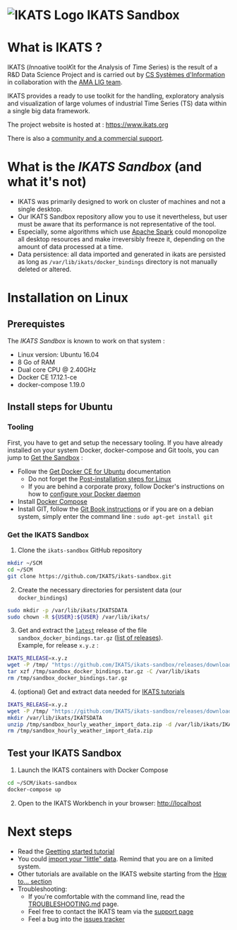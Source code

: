 ![IKATS Logo](https://ikats.github.io/img/Logo-ikats-icon.png) IKATS Sandbox
=====================

# What is IKATS ?

  IKATS (*I*nnoative tool*K*it for the *A*nalysis of *T*ime *S*eries) is the result of a R&D Data Science Project and is carried out by [CS Systèmes d'Information](http://www.c-s.fr) in collaboration with the [AMA LIG team](http://ama.liglab.fr/).

  IKATS provides a ready to use toolkit for the handling, exploratory analysis and visualization of large volumes of industrial Time Series (TS) data within a single big data framework.

  The project website is hosted at : https://www.ikats.org

  There is also a [community and a commercial support](https://ikats.org/support.html).

# What is the *IKATS Sandbox* (and what it's not)

  * IKATS was primarily designed to work on cluster of machines and not a single desktop.
  * Our IKATS Sandbox repository allow you to use it nevertheless, but user must be aware that its performance is not representative of the tool.
  * Especially, some algorithms which use [Apache Spark](https://spark.apache.org/) could monopolize all desktop resources and make irreversibly freeze it, depending on the amount of data processed at a time.
  * Data persistence: all data imported and generated in ikats are persisted as long as `/var/lib/ikats/docker_bindings` directory is not manually deleted or altered.

# Installation on Linux

## Prerequistes

The *IKATS Sandbox* is known to work on that system :
* Linux version: Ubuntu 16.04
* 8 Go of RAM
* Dual core CPU @ 2.40GHz
* Docker CE 17.12.1-ce
* docker-compose 1.19.0

## Install steps for Ubuntu

### Tooling

First, you have to get and setup the necessary tooling. If you have already installed on your system Docker, docker-compose and Git tools, you can jump to [Get the Sandbox](#get-the-ikats-sandbox) :

* Follow the [Get Docker CE for Ubuntu](https://docs.docker.com/install/linux/docker-ce/ubuntu/) documentation
  * Do not forget the [Post-installation steps for Linux](https://docs.docker.com/install/linux/linux-postinstall/)
  * If you are behind a corporate proxy, follow Docker's instructions on how to [configure your Docker daemon](https://docs.docker.com/config/daemon/systemd/#httphttps-proxy])
* Install [Docker Compose](https://docs.docker.com/compose/install/)
* Install GIT, follow the [Git Book instructions](https://git-scm.com/book/en/v2/Getting-Started-Installing-Git) or if you are on a debian system, simply enter the command line : `sudo apt-get install git`

### Get the IKATS Sandbox

1. Clone the `ikats-sandbox` GitHub repository
  ```bash
  mkdir ~/SCM
  cd ~/SCM
  git clone https://github.com/IKATS/ikats-sandbox.git
  ```
2. Create the necessary directories for persistent data (our `docker_bindings`)
  ```bash
  sudo mkdir -p /var/lib/ikats/IKATSDATA
  sudo chown -R ${USER}:${USER} /var/lib/ikats/
  ```
3. Get and extract the [`latest`](https://github.com/IKATS/ikats-sandbox/releases/latest) release of the file `sandbox_docker_bindings.tar.gz` ([list of releases](https://github.com/IKATS/ikats-sandbox/releases)).  
  Example, for release `x.y.z` :
  ```bash
  IKATS_RELEASE=x.y.z
  wget -P /tmp/ "https://github.com/IKATS/ikats-sandbox/releases/download/${IKATS_RELEASE}/sandbox_docker_bindings.tar.gz"
  tar xzf /tmp/sandbox_docker_bindings.tar.gz -C /var/lib/ikats
  rm /tmp/sandbox_docker_bindings.tar.gz
  ```
4. (optional) Get and extract data needed for [IKATS tutorials](https://ikats.org/tutorials.html)
  ```bash
  IKATS_RELEASE=x.y.z
  wget -P /tmp/ "https://github.com/IKATS/ikats-sandbox/releases/download/${IKATS_RELEASE}/sandbox_hourly_weather_import_data.zip"
  mkdir /var/lib/ikats/IKATSDATA
  unzip /tmp/sandbox_hourly_weather_import_data.zip -d /var/lib/ikats/IKATSDATA
  rm /tmp/sandbox_hourly_weather_import_data.zip
  ```

## Test your IKATS Sandbox

1. Launch the IKATS containers with Docker Compose
  ```bash
  cd ~/SCM/ikats-sandbox
  docker-compose up
  ```
2. Open to the IKATS Workbench in your browser: [http://localhost](http://localhost)

# Next steps

  * Read the [Geetting started tutorial](https://ikats.github.io/doc/tutorials/tuto_workflow.html)
  * You could [import your "little" data](https://ikats.github.io/doc/tutorials/tuto_imports.html). Remind that you are on a limited system.
  * Other tutorials are available on the IKATS website starting from the [How to... section](https://ikats.github.io/howto.html)
  * Troubleshooting:
      * If you're comfortable with the command line, read the [TROUBLESHOOTING.md](TROUBLESHOOTING.md) page.
      * Feel free to contact the IKATS team via the [support page](https://ikats.org/support.html)
      * Feel a bug into the [issues tracker](https://github.com/IKATS/ikats-sandbox/issues)
